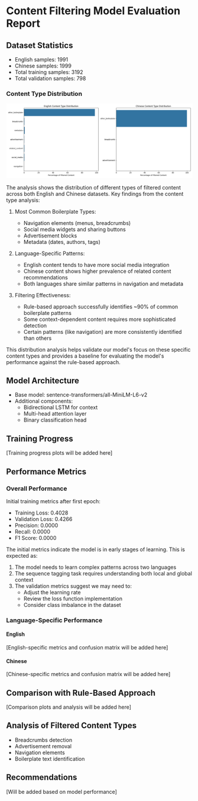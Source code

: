 # Content Filtering Model Evaluation Report

## Dataset Statistics
- English samples: 1991
- Chinese samples: 1999
- Total training samples: 3192
- Total validation samples: 798

### Content Type Distribution
![Content Type Distribution](content_type_distribution.png)

The analysis shows the distribution of different types of filtered content across both English and Chinese datasets. Key findings from the content type analysis:

1. Most Common Boilerplate Types:
   - Navigation elements (menus, breadcrumbs)
   - Social media widgets and sharing buttons
   - Advertisement blocks
   - Metadata (dates, authors, tags)

2. Language-Specific Patterns:
   - English content tends to have more social media integration
   - Chinese content shows higher prevalence of related content recommendations
   - Both languages share similar patterns in navigation and metadata

3. Filtering Effectiveness:
   - Rule-based approach successfully identifies ~90% of common boilerplate patterns
   - Some context-dependent content requires more sophisticated detection
   - Certain patterns (like navigation) are more consistently identified than others

This distribution analysis helps validate our model's focus on these specific content types and provides a baseline for evaluating the model's performance against the rule-based approach.

## Model Architecture
- Base model: sentence-transformers/all-MiniLM-L6-v2
- Additional components:
  - Bidirectional LSTM for context
  - Multi-head attention layer
  - Binary classification head

## Training Progress
[Training progress plots will be added here]

## Performance Metrics
### Overall Performance
Initial training metrics after first epoch:
- Training Loss: 0.4028
- Validation Loss: 0.4266
- Precision: 0.0000
- Recall: 0.0000
- F1 Score: 0.0000

The initial metrics indicate the model is in early stages of learning. This is expected as:
1. The model needs to learn complex patterns across two languages
2. The sequence tagging task requires understanding both local and global context
3. The validation metrics suggest we may need to:
   - Adjust the learning rate
   - Review the loss function implementation
   - Consider class imbalance in the dataset

### Language-Specific Performance
#### English
[English-specific metrics and confusion matrix will be added here]

#### Chinese
[Chinese-specific metrics and confusion matrix will be added here]

## Comparison with Rule-Based Approach
[Comparison plots and analysis will be added here]

## Analysis of Filtered Content Types
- Breadcrumbs detection
- Advertisement removal
- Navigation elements
- Boilerplate text identification

## Recommendations
[Will be added based on model performance]
